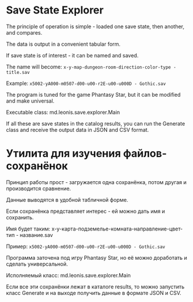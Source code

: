 # Save State Explorer

The principle of operation is simple - loaded one save state, then another, and compares.

The data is output in a convenient tabular form.

If save state is of interest - it can be named and saved.

The name will become: `x-y-map-dungeon-room-direction-color-type - title.sav`

Example: `x5002-yA000-m0507-d00-u00-r2E-u00-u000D - Gothic.sav`

The program is tuned for the game Phantasy Star, but it can be modified and make universal.

Executable class: md.leonis.save.explorer.Main

If all these are save states in the catalog results, you can run the Generate class and receive the output data in JSON and CSV format.


# Утилита для изучения файлов-сохранёнок

Принцип работы прост - загружается одна сохранёнка, потом другая и производится сравнение.

Данные выводятся в удобной табличной форме.

Если сохранёнка представляет интерес - ей можно дать имя и сохранить.

Имя будет таким: x-y-карта-подземелье-комната-направление-цвет-тип - название.sav

Пример: `x5002-yA000-m0507-d00-u00-r2E-u00-u000D - Gothic.sav`

Программа заточена под игру Phantasy Star, но её можно доработать и сделать универсальной.

Исполняемый класс: md.leonis.save.explorer.Main

Если все эти сохранёнки лежат в каталоге results, то можно запустить класс Generate и на выходе получить данные в формате JSON и CSV.